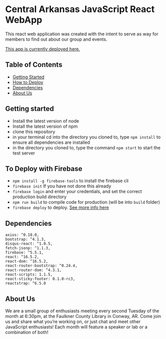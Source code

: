 # Central Arkansas JavaScript React WebApp
This react web application was created with the intent to serve as way for members to find out about our group and events.

[This app is currently deployed here.](https://caj-react-app.firebaseapp.com)

## Table of Contents
- [Getting Started](#getting-started)
- [How to Deploy](#to-deploy-with-firebase)
- [Dependencies](#dependencies)
- [About Us](#about-us)

## Getting started
- Install the latest version of node
- Install the latest version of npm
- clone this repository
- in your terminal cd into the directory you cloned to, type `npm install` to ensure all dependencies are installed
- in the directory you cloned to, type the command `npm start` to start the test server

## To Deploy with Firebase
- `npm install -g firebase-tools` to install the firebase cli
- `firebase init` If you have not done this already
- `firebase login` and enter your credentials, and set the correct production build directory
- `npm run build` to compile code for production (will be into `build` folder)
- `firebase deploy` to deploy.
[See more info here](https://firebase.google.com/docs/cli/)

## Dependencies

    axios: ^0.18.0,
    bootstrap: ^4.1.3,
    disqus-react: ^1.0.5,
    fetch-jsonp: ^1.1.3,
    firebase: ^5.5.1,
    react: ^16.5.2,
    react-dom: ^16.5.2,
    react-router-bootstrap: ^0.24.4,
    react-router-dom: ^4.3.1,
    react-scripts: 1.1.5,
    react-sticky-footer: 0.1.0-rc3,
    reactstrap: ^6.5.0
    
## About Us
We are a small group of enthusiasts meeting every second Tuesday of the month at 6:30pm, at the Faulkner County Library in Conway, AR. Come join us and share what you’re working on, or just chat and meet other JavaScript enthusiasts! Each month will feature a speaker or lab or a combination of both!
